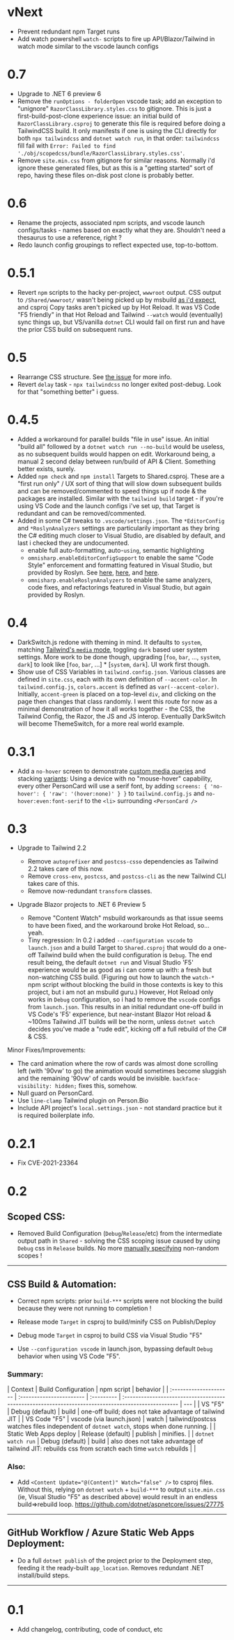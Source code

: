 # vNext

- Prevent redundant npm Target runs
- Add watch powershell `watch-` scripts to fire up API/Blazor/Tailwind in watch mode similar to the vscode launch configs

# 0.7

- Upgrade to .NET 6 preview 6
- Remove the `runOptions - folderOpen` vscode task; add an exception to "unignore" `RazorClassLibrary.styles.css` to gitignore. This is just a first-build-post-clone experience issue: an initial build of `RazorClassLibrary.csproj` to generate this file is required before doing a TailwindCSS build. It only manifests if one is using the CLI directly for both `npx tailwindcss` and `dotnet watch run`, in that order: `tailwindcss` fill fail with `Error: Failed to find './obj/scopedcss/bundle/RazorClassLibrary.styles.css'`.
- Remove `site.min.css` from gitignore for similar reasons. Normally i'd ignore these generated files, but as this is a "getting started" sort of repo, having these files on-disk post clone is probably better.

# 0.6

- Rename the projects, associated npm scripts, and vscode launch configs/tasks - names based on exactly what they are. Shouldn't need a thesaurus to use a reference, right ?
- Redo launch config groupings to reflect expected use, top-to-bottom.

# 0.5.1

- Revert `npm` scripts to the hacky per-project, `wwwroot` output. CSS output to `/Shared/wwwroot/` wasn't being picked up by msbuild [as i'd expect](https://github.com/McNerdius/TailBlazor/issues/34), and csproj Copy tasks aren't picked up by Hot Reload. It was VS Code "F5 friendly" in that Hot Reload and Tailwind `--watch` would (eventually) sync things up, but VS/vanilla `dotnet` CLI would fail on first run and have the prior CSS build on subsequent runs.

# 0.5

- Rearrange CSS structure. See [the issue](https://github.com/McNerdius/TailBlazor/issues/5) for more info.
- Revert `delay` task - `npx tailwindcss` no longer exited post-debug. Look for that "something better" i guess.

# 0.4.5

- Added a workaround for parallel builds "file in use" issue. An initial "build all" followed by a `dotnet watch run --no-build` would be useless, as no subsequent builds would happen on edit. Workaround being, a manual 2 second delay between run/build of API & Client. Something better exists, surely.
- Added `npm check` and `npm install` Targets to Shared.csproj. These are a "first run only" / UX sort of thing that will slow down subsequent builds and can be removed/commented to speed things up if node & the packages are installed. Similar with the `tailwind build` target - if you're using VS Code and the launch configs i've set up, that Target is redundant and can be removed/commented.
- Added in some C# tweaks to `.vscode/settings.json`. The `*EditorConfig` and `*RoslynAnalyzers` settings are particularily important as they bring the C# editing much closer to Visual Studio, are disabled by default, and last i checked they are undocumented.
  - enable full auto-formatting, auto-`using`, semantic highlighting
  - `omnisharp.enableEditorConfigSupport` to enable the same "Code Style" enforcement and formatting featured in Visual Studio, but provided by Roslyn. See [here](https://docs.microsoft.com/en-us/visualstudio/ide/code-styles-and-code-cleanup?view=vs-2019#code-styles-in-editorconfig-files), [here](https://docs.microsoft.com/en-us/visualstudio/ide/create-portable-custom-editor-options?view=vs-2019), and [here](https://docs.microsoft.com/en-us/dotnet/fundamentals/code-analysis/configuration-options?view=vs-2019).
  - `omnisharp.enableRoslynAnalyzers` to enable the same analyzers, code fixes, and refactorings featured in Visual Studio, but again provided by Roslyn.

# 0.4

- DarkSwitch.js redone with theming in mind. It defaults to `system`, matching [Tailwind's `media` mode](https://tailwindcss.com/docs/dark-mode), toggling `dark` based user system settings. More work to be done though, upgrading [`foo`, `bar`, ..., `system`, `dark`] to look like [`foo`, `bar`, ...] \* [`system`, `dark`]. UI work first though.
- Show use of CSS Variables in `tailwind.config.json`. Various classes are defined in `site.css`, each with its own definition of `--accent-color`. In `tailwind.config.js`, `colors.accent` is defined as `var(--accent-color)`. Initially, `accent-green` is placed on a top-level `div`, and clicking on the page then changes that class randomly. I went this route for now as a minimal demonstration of how it all works together - the CSS, the Tailwind Config, the Razor, the JS and JS interop. Eventually DarkSwitch will become ThemeSwitch, for a more real world example.

# 0.3.1

- Add a `no-hover` screen to demonstrate [custom media queries](https://tailwindcss.com/docs/breakpoints#custom-media-queries) and stacking [variants](https://tailwindcss.com/docs/hover-focus-and-other-states): Using a device with no "mouse-hover" capability, every other PersonCard will use a serif font, by adding `screens: { 'no-hover': { 'raw': '(hover:none)' } }` to `tailwind.config.js` and `no-hover:even:font-serif` to the `<li>` surrounding `<PersonCard />`

# 0.3

- Upgrade to Tailwind 2.2

  - Remove `autoprefixer` and `postcss-csso` dependencies as Tailwind 2.2 takes care of this now.
  - Remove `cross-env`, `postcss`, and `postcss-cli` as the new Tailwind CLI takes care of this.
  - Remove now-redundant `transform` classes.

- Upgrade Blazor projects to .NET 6 Preview 5
  - Remove "Content Watch" msbuild workarounds as that issue seems to have been fixed, and the workaround broke Hot Reload, so... yeah.
  - Tiny regression: In 0.2 i added `--configuration vscode` to `launch.json` and a build Target to `Shared.csproj` that would do a one-off Tailwind build when the build configuration is `Debug`. The end result being, the default `dotnet run` and Visual Studio 'F5' experience would be as good as i can come up with: a fresh but non-watching CSS build. (Figuring out how to launch the `watch-*` npm script without blocking the build in those contexts is key to this project, but i am not an msbuild guru.) However, Hot Reload only works in `Debug` configuration, so i had to remove the `vscode` configs from `launch.json`. This results in an initial redundant one-off build in VS Code's 'F5' experience, but near-instant Blazor Hot reload & ~100ms Tailwind JIT builds will be the norm, unless `dotnet watch` decides you've made a "rude edit", kicking off a full rebuild of the C# & CSS.

Minor Fixes/Improvements:

- The card animation where the row of cards was almost done scrolling left (with '90vw' to go) the animation would sometimes become sluggish and the remaining '90vw' of cards would be invisible. `backface-visibility: hidden;` fixes this, somehow.
- Null guard on PersonCard.
- Use `line-clamp` Tailwind plugin on Person.Bio
- Include API project's `local.settings.json` - not standard practice but it is required boilerplate info.

# 0.2.1

- Fix CVE-2021-23364

# 0.2

## Scoped CSS:

- Removed Build Configuration (`Debug`/`Release`/etc) from the intermediate output path in `Shared` - solving the CSS scoping issue caused by using `Debug` css in `Release` builds.
  No more [manually specifying](https://docs.microsoft.com/en-us/aspnet/core/blazor/components/css-isolation?view=aspnetcore-5.0#customize-scope-identifier-format) non-random scopes !

---

## CSS Build & Automation:

- Correct npm scripts: prior `build-***` scripts were not blocking the build because they were not running to completion !

- Release mode `Target` in csproj to build/minify CSS on Publish/Deploy
- Debug mode `Target` in csproj to build CSS via Visual Studio "F5"
- Use `--configuration vscode` in launch.json, bypassing default `Debug` behavior when using VS Code "F5".

### Summary:

| Context                | Build Configuration      | npm script | behavior                                                                                           |
| :--------------------- | :----------------------- | :--------- | :------------------------------------------------------------------------------------------------- | --- |
| VS "F5"                | Debug (default)          | build      | one-off build; does not take advantage of tailwind JIT                                             |
| VS Code "F5"           | vscode (via launch.json) | watch      | tailwind/postcss watches files independent of `dotnet watch`, stops when done running.             |
| Static Web Apps deploy | Release (default)        | publish    | minifies.                                                                                          |
| `dotnet watch run`     | Debug (default)          | build      | also does not take advantage of tailwind JIT: rebuilds css from scratch each time `watch` rebuilds |     |

### Also:

- Add `<Content Update="@(Content)" Watch="false" />` to csproj files.
  Without this, relying on `dotnet watch` + `build-***` to output `site.min.css` (ie, Visual Studio "F5" as described above) would result in an endless build=>rebuild loop.
  https://github.com/dotnet/aspnetcore/issues/27775

---

## GitHub Workflow / Azure Static Web Apps Deployment:

- Do a full `dotnet publish` of the project prior to the Deployment step, feeding it the ready-built `app_location`. Removes redundant .NET install/build steps.

---

# 0.1

- Add changelog, contributing, code of conduct, etc
